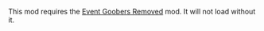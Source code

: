 This mod requires the [Event Goobers Removed](https://github.com/rathkey11/IC-Mod-Hub/new/main/Event-Goobers-Removed) mod. It will not load without it.
